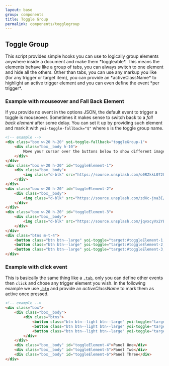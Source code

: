 ```yaml
---
layout: base
group: components
title: Toggle Group
permalink: components/togglegroup
---
```


## Toggle Group

<p class="intro">This script provides simple hooks you can use to logically group elements anywhere inside a document and make them *toggleable*. This means the elements behave like a group of tabs, you can always switch to one element and hide all the others. Other than tabs, you can use any markup you like (for any trigger or target item), you can provide an *activeClassName* to highlight an active trigger element and you can even define the event *per trigger*.</p>

### Example with mouseover and Fall Back Element

If you provide no event in the options JSON, the default event to trigger a toggle is mouseover. Sometimes it makes sense to switch back to a *fall back element* after some delay. You can set it up by providing such element and mark it with `yoi-toggle-fallback="$"` where `$` is the toggle group name.

```html
<!-- example -->
<div class="box w-20 h-20" yoi-toggle-fallback="toggleGroup-1">
    <div class="box__body h-10">
        Move your cursor over the buttons below to show different images.
    </div>
</div>
<div class="box w-20 h-20" id="toggleElement-1">
    <div class="box__body">
        <img class="d-blk" src="https://source.unsplash.com/o0RZkkL072U/180x180" />
    </div>
</div>
<div class="box w-20 h-20" id="toggleElement-2">
    <div class="box__body">
        <img class="d-blk" src="https://source.unsplash.com/zdXc-jna3I/180x180" />
    </div>
</div>
<div class="box w-20 h-20" id="toggleElement-3">
    <div class="box__body">
        <img class="d-blk" src="https://source.unsplash.com/jqvxcyVx2YE/180x180" />
    </div>
</div>
<div class="btns m-t-4">
    <button class="btn btn--large" yoi-toggle="target:#toggleElement-1; group:toggleGroup-1;">1</button>
    <button class="btn btn--large" yoi-toggle="target:#toggleElement-2; group:toggleGroup-1;">2</button>
    <button class="btn btn--large" yoi-toggle="target:#toggleElement-3; group:toggleGroup-1;">3</button>
</div>
```

### Example with click event

This is basically the same thing like a [`.tab`](/pages/components/tabs.html), only you can define other events then `click` and chose any trigger element you wish. In the following example we use [`.btn`](/pages/components/buttons.html) and provide an *activeClassName* to mark them as active once pressed.

```html
<!-- example -->
<div class="box">
    <div class="box__body">
        <div class="btns">
            <button class="btn btn--light btn--large" yoi-toggle="target:#toggleElement-4; group:toggleGroup-2; event:click; activeClassName:is--active;">Panel One</button>
            <button class="btn btn--light btn--large" yoi-toggle="target:#toggleElement-5; group:toggleGroup-2; event:click; activeClassName:is--active;">Panel Two</button>
            <button class="btn btn--light btn--large" yoi-toggle="target:#toggleElement-6; group:toggleGroup-2; event:click; activeClassName:is--active;">Panel Three</button>
        </div>
    </div>
    <div class="box__body" id="toggleElement-4">Panel One</div>
    <div class="box__body" id="toggleElement-5">Panel Two</div>
    <div class="box__body" id="toggleElement-6">Panel Three</div>
</div>
```